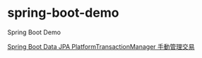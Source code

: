 # spring-boot-demo
Spring Boot Demo

[Spring Boot Data JPA PlatformTransactionManager 手動管理交易](https://matthung0807.blogspot.com/2021/01/spring-boot-data-jpa-platformtransactionmanager-manual-transaction-management.html)